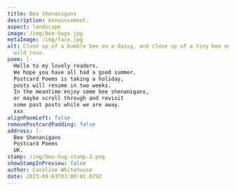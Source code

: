 ```yaml
---
title: Bee Shenanigans
description: Announcement.
aspect: landscape
image: /img/bee-hugs.jpg
metaImage: /img/face.jpg
alt: Close up of a bumble bee on a daisy, and close up of a tiny bee on a pink
  wild rose.
poem: |-
  Hello to my lovely readers.
  We hope you have all had a good summer. 
  Postcard Poems is taking a holiday, 
  posts will resume in two weeks.
  In the meantime enjoy some bee shenanigans,
  or maybe scroll through and revisit 
  some past posts while we are away.
  xxx
alignPoemLeft: false
removePostcardPadding: false
address: |-
  Bee Shenanigans
  Postcard Poems
  UK.
stamp: /img/bee-hug-stamp-2.png
showStampInPreview: false
author: Caroline Whitehouse
date: 2023-09-03T07:00:01.679Z
---
```

